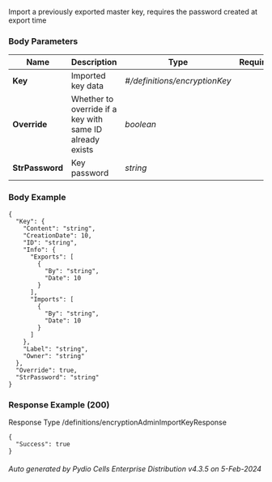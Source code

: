 






 
Import a previously exported master key, requires the password created at export time  


### Body Parameters

Name | Description | Type | Required
---|---|---|---
**Key** | Imported key data | _#/definitions/encryptionKey_ |   
**Override** | Whether to override if a key with same ID already exists | _boolean_ |   
**StrPassword** | Key password | _string_ |   


### Body Example
```
{
  "Key": {
    "Content": "string",
    "CreationDate": 10,
    "ID": "string",
    "Info": {
      "Exports": [
        {
          "By": "string",
          "Date": 10
        }
      ],
      "Imports": [
        {
          "By": "string",
          "Date": 10
        }
      ]
    },
    "Label": "string",
    "Owner": "string"
  },
  "Override": true,
  "StrPassword": "string"
}
```






### Response Example (200)
Response Type /definitions/encryptionAdminImportKeyResponse

```
{
  "Success": true
}
```




###### Auto generated by Pydio Cells Enterprise Distribution v4.3.5 on 5-Feb-2024
